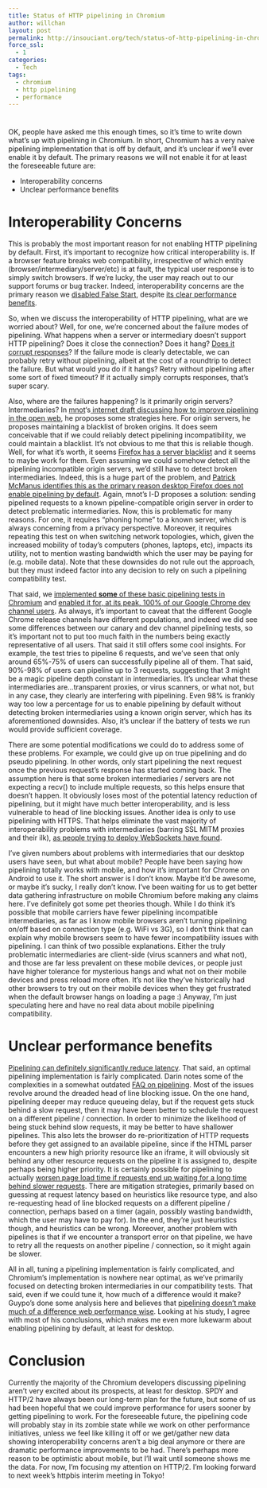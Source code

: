 ```yaml
---
title: Status of HTTP pipelining in Chromium
author: willchan
layout: post
permalink: http://insouciant.org/tech/status-of-http-pipelining-in-chromium/
force_ssl:
  - 1
categories:
  - Tech
tags:
  - chromium
  - http pipelining
  - performance
---
```

# 

OK, people have asked me this enough times, so it’s time to write down what’s up with pipelining in Chromium. In short, Chromium has a very naive pipelining implementation that is off by default, and it’s unclear if we’ll ever enable it by default. The primary reasons we will not enable it for at least the foreseeable future are:

*   Interoperability concerns
*   Unclear performance benefits

# Interoperability Concerns

This is probably the most important reason for not enabling HTTP pipelining by default. First, it’s important to recognize how critical interoperability is. If a browser feature breaks web compatibility, irrespective of which entity (browser/intermediary/server/etc) is at fault, the typical user response is to simply switch browsers. If we’re lucky, the user may reach out to our support forums or bug tracker. Indeed, interoperability concerns are the primary reason we [disabled False Start][1], despite [its clear performance benefits][2].

 [1]: http://www.imperialviolet.org/2012/04/11/falsestart.html
 [2]: http://www.belshe.com/2011/05/19/ssl-falsestart-performance-results/

So, when we discuss the interoperability of HTTP pipelining, what are we worried about? Well, for one, we’re concerned about the failure modes of pipelining. What happens when a server or intermediary doesn’t support HTTP pipelining? Does it close the connection? Does it hang? [Does it corrupt responses][3]? If the failure mode is clearly detectable, we can probably retry without pipelining, albeit at the cost of a roundtrip to detect the failure. But what would you do if it hangs? Retry without pipelining after some sort of fixed timeout? If it actually simply corrupts responses, that’s super scary.

 [3]: https://bugzilla.mozilla.org/show_bug.cgi?id=716840

Also, where are the failures happening? Is it primarily origin servers? Intermediaries? In [mnot][4]‘s[ internet draft discussing how to improve pipelining in the open web][5], he proposes some strategies here. For origin servers, he proposes maintaining a blacklist of broken origins. It does seem conceivable that if we could reliably detect pipelining incompatibility, we could maintain a blacklist. It’s not obvious to me that this is reliable though. Well, for what it’s worth, it seems [Firefox has a server blacklist][6] and it seems to maybe work for them. Even assuming we could somehow detect all the pipelining incompatible origin servers, we’d still have to detect broken intermediaries. Indeed, this is a huge part of the problem, and [Patrick McManus identifies this as the primary reason desktop Firefox does not enable pipelining by default][7]. Again, mnot’s I-D proposes a solution: sending pipelined requests to a known pipeline-compatible origin server in order to detect problematic intermediaries. Now, this is problematic for many reasons. For one, it requires “phoning home” to a known server, which is always concerning from a privacy perspective. Moreover, it requires repeating this test on when switching network topologies, which, given the increased mobility of today’s computers (phones, laptops, etc), impacts its utility, not to mention wasting bandwidth which the user may be paying for (e.g. mobile data). Note that these downsides do not rule out the approach, but they must indeed factor into any decision to rely on such a pipelining compatibility test.

 [4]: https://twitter.com/mnot
 [5]: http://tools.ietf.org/html/draft-nottingham-http-pipeline-01
 [6]: http://hg.mozilla.org/mozilla-central/file/1d122eaa9070/netwerk/protocol/http/nsHttpConnection.cpp#l666
 [7]: http://bitsup.blogspot.com/2012/11/a-brief-note-on-pipelines-for-firefox.html

That said, we [implemented **some** of these basic pipelining tests in Chromium][8] and [enabled it for, at its peak, 100% of our Google Chrome dev channel users][9]. As always, it’s important to caveat that the different Google Chrome release channels have different populations, and indeed we did see some differences between our canary and dev channel pipelining tests, so it’s important not to put too much faith in the numbers being exactly representative of all users. That said it still offers some cool insights. For example, the test tries to pipeline 6 requests, and we’ve seen that only around 65%-75% of users can successfully pipeline all of them. That said, 90%-98% of users can pipeline up to 3 requests, suggesting that 3 might be a magic pipeline depth constant in intermediaries. It’s unclear what these intermediaries are…transparent proxies, or virus scanners, or what not, but in any case, they clearly are interfering with pipelining. Even 98% is frankly way too low a percentage for us to enable pipelining by default without detecting broken intermediaries using a known origin server, which has its aforementioned downsides. Also, it’s unclear if the battery of tests we run would provide sufficient coverage.

 [8]: https://code.google.com/p/chromium/issues/detail?id=110794
 [9]: http://src.chromium.org/viewvc/chrome/trunk/src/chrome/browser/net/http_pipelining_compatibility_client.cc?revision=134439&view=markup

There are some potential modifications we could do to address some of these problems. For example, we could give up on true pipelining and do pseudo pipelining. In other words, only start pipelining the next request once the previous request’s response has started coming back. The assumption here is that some broken intermediaries / servers are not expecting a recv() to include multiple requests, so this helps ensure that doesn’t happen. It obviously loses most of the potential latency reduction of pipelining, but it might have much better interoperability, and is less vulnerable to head of line blocking issues. Another idea is only to use pipelining with HTTPS. That helps eliminate the vast majority of interoperability problems with intermediaries (barring SSL MITM proxies and their ilk), [as people trying to ][10][deploy WebSockets have found][11].

 [10]: https://speakerdeck.com/3rdeden/realtimeconf-dot-oct-dot-2012?slide=35
 [11]: http://www.ietf.org/mail-archive/web/tls/current/msg05593.html

I’ve given numbers about problems with intermediaries that our desktop users have seen, but what about mobile? People have been saying how pipelining totally works with mobile, and how it’s important for Chrome on Android to use it. The short answer is I don’t know. Maybe it’d be awesome, or maybe it’s sucky, I really don’t know. I’ve been waiting for us to get better data gathering infrastructure on mobile Chromium before making any claims here. I’ve definitely got some pet theories though. While I do think it’s possible that mobile carriers have fewer pipelining incompatible intermediaries, as far as I know mobile browsers aren’t turning pipelining on/off based on connection type (e.g. WiFi vs 3G), so I don’t think that can explain why mobile browsers seem to have fewer incompatibility issues with pipelining. I can think of two possible explanations. Either the truly problematic intermediaries are client-side (virus scanners and what not), and those are far less prevalent on these mobile devices, or people just have higher tolerance for mysterious hangs and what not on their mobile devices and press reload more often. It’s not like they’ve historically had other browsers to try out on their mobile devices when they get frustrated when the default browser hangs on loading a page :) Anyway, I’m just speculating here and have no real data about mobile pipelining compatibility.

# Unclear performance benefits

[Pipelining can definitely significantly reduce latency][12]. That said, an optimal pipelining implementation is fairly complicated. Darin notes some of the complexities in a somewhat outdated [FAQ on pipelining][13]. Most of the issues revolve around the dreaded head of line blocking issue. On the one hand, pipelining deeper may reduce queueing delay, but if the request gets stuck behind a slow request, then it may have been better to schedule the request on a different pipeline / connection. In order to minimize the likelihood of being stuck behind slow requests, it may be better to have shallower pipelines. This also lets the browser do re-prioritization of HTTP requests before they get assigned to an available pipeline, since if the HTML parser encounters a new high priority resource like an iframe, it will obviously sit behind any other resource requests on the pipeline it is assigned to, despite perhaps being higher priority. It is certainly possible for pipelining to actually [worsen page load time if requests end up waiting for a long time behind slower requests][14]. There are mitigation strategies, primarily based on guessing at request latency based on heuristics like resource type, and also re-requesting head of line blocked requests on a different pipeline / connection, perhaps based on a timer (again, possibly wasting bandwidth, which the user may have to pay for). In the end, they’re just heuristics though, and heuristics can be wrong. Moreover, another problem with pipelines is that if we encounter a transport error on that pipeline, we have to retry all the requests on another pipeline / connection, so it might again be slower.

 [12]: http://bitsup.blogspot.com/2011/02/apex-of-pipelines.html
 [13]: http://www-archive.mozilla.org/projects/netlib/http/pipelining-faq.html
 [14]: https://code.google.com/p/chromium/issues/detail?id=119287

All in all, tuning a pipelining implementation is fairly complicated, and Chromium’s implementation is nowhere near optimal, as we’ve primarily focused on detecting broken intermediaries in our compatibility tests. That said, even if we could tune it, how much of a difference would it make? Guypo’s done some analysis here and believes that [pipelining doesn’t make much of a difference web performance wise][15]. Looking at his study, I agree with most of his conclusions, which makes me even more lukewarm about enabling pipelining by default, at least for desktop.

 [15]: http://www.guypo.com/technical/http-pipelining-not-so-fast-nor-slow/

# Conclusion

Currently the majority of the Chromium developers discussing pipelining aren’t very excited about its prospects, at least for desktop. SPDY and HTTP/2 have always been our long-term plan for the future, but some of us had been hopeful that we could improve performance for users sooner by getting pipelining to work. For the foreseeable future, the pipelining code will probably stay in its zombie state while we work on other performance initiatives, unless we feel like killing it off or we get/gather new data showing interoperability concerns aren’t a big deal anymore or there are dramatic performance improvements to be had. There’s perhaps more reason to be optimistic about mobile, but I’ll wait until someone shows me the data. For now, I’m focusing my attention on HTTP/2. I’m looking forward to next week’s httpbis interim meeting in Tokyo!